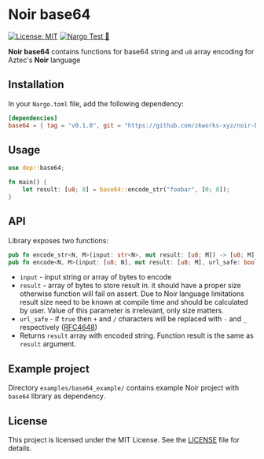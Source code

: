 # Noir base64

[![License: MIT](https://img.shields.io/badge/License-MIT-yellow.svg)](https://opensource.org/licenses/MIT) [![Nargo Test 🌌](https://github.com/zkworks-xyz/noir-base64/actions/workflows/test.yaml/badge.svg)](https://github.com/zkworks-xyz/noir-base64/actions/workflows/test.yaml)

**Noir base64** contains functions for base64 string and `u8` array encoding for Aztec's **Noir** language

## Installation

In your `Nargo.toml` file, add the following dependency:

```toml
[dependencies]
base64 = { tag = "v0.1.0", git = "https://github.com/zkworks-xyz/noir-base64" }
```

## Usage

```rust
use dep::base64;

fn main() {
    let result: [u8; 8] = base64::encode_str("foobar", [0; 8]);
}
```

## API
Library exposes two functions:

```rust
pub fn encode_str<N, M>(input: str<N>, mut result: [u8; M]) -> [u8; M]
pub fn encode<N, M>(input: [u8; N], mut result: [u8; M], url_safe: bool) -> [u8; M]
```

- `input` - input string or array of bytes to encode
- `result` - array of bytes to store result in. it should have a proper size otherwise function will fail on assert. 
    Due to Noir language limitations result size need to be known at compile time and should be calculated by user.
    Value of this parameter is irrelevant, only size matters.
- `url_safe` - if `true` then `+` and `/` characters will be replaced with `-` and `_` respectively ([RFC4648](https://datatracker.ietf.org/doc/html/rfc4648#section-5))
- Returns `result` array with encoded string. Function result is the same as `result` argument.

## Example project
Directory `examples/base64_example/` contains example Noir project with `base64` library as dependency.

## License

This project is licensed under the MIT License. See the [LICENSE](https://github.com/colinnielsen/noir-array-helpers/blob/main/LICENSE) file for details.

